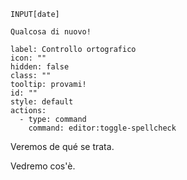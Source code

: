 
`INPUT[date]`


```INPUT[textArea]
Qualcosa di nuovo!
```



```meta-bind-button
label: Controllo ortografico
icon: ""
hidden: false
class: ""
tooltip: provami!
id: ""
style: default
actions:
  - type: command
    command: editor:toggle-spellcheck

```


Veremos de qué se trata. 

Vedremo cos'è.


